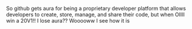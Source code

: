 So github gets aura for being a proprietary developer platform that allows developers to create, store, manage, and share their code, but when OIIII win a 20V1!! I lose aura??
Wooooww
I see how it is
